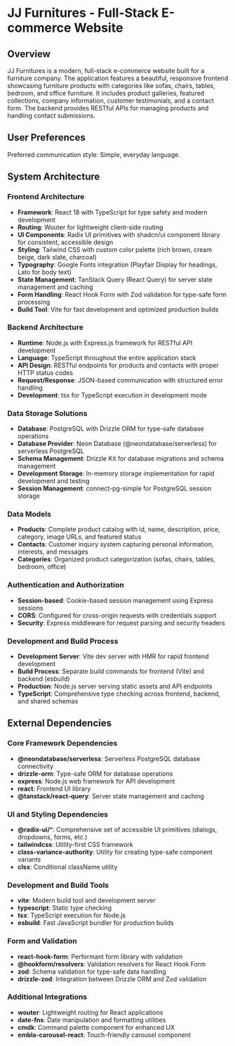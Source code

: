 # JJ Furnitures - Full-Stack E-commerce Website

## Overview

JJ Furnitures is a modern, full-stack e-commerce website built for a furniture company. The application features a beautiful, responsive frontend showcasing furniture products with categories like sofas, chairs, tables, bedroom, and office furniture. It includes product galleries, featured collections, company information, customer testimonials, and a contact form. The backend provides RESTful APIs for managing products and handling contact submissions.

## User Preferences

Preferred communication style: Simple, everyday language.

## System Architecture

### Frontend Architecture
- **Framework**: React 18 with TypeScript for type safety and modern development
- **Routing**: Wouter for lightweight client-side routing
- **UI Components**: Radix UI primitives with shadcn/ui component library for consistent, accessible design
- **Styling**: Tailwind CSS with custom color palette (rich brown, cream beige, dark slate, charcoal)
- **Typography**: Google Fonts integration (Playfair Display for headings, Lato for body text)
- **State Management**: TanStack Query (React Query) for server state management and caching
- **Form Handling**: React Hook Form with Zod validation for type-safe form processing
- **Build Tool**: Vite for fast development and optimized production builds

### Backend Architecture
- **Runtime**: Node.js with Express.js framework for RESTful API development
- **Language**: TypeScript throughout the entire application stack
- **API Design**: RESTful endpoints for products and contacts with proper HTTP status codes
- **Request/Response**: JSON-based communication with structured error handling
- **Development**: tsx for TypeScript execution in development mode

### Data Storage Solutions
- **Database**: PostgreSQL with Drizzle ORM for type-safe database operations
- **Database Provider**: Neon Database (@neondatabase/serverless) for serverless PostgreSQL
- **Schema Management**: Drizzle Kit for database migrations and schema management
- **Development Storage**: In-memory storage implementation for rapid development and testing
- **Session Management**: connect-pg-simple for PostgreSQL session storage

### Data Models
- **Products**: Complete product catalog with id, name, description, price, category, image URLs, and featured status
- **Contacts**: Customer inquiry system capturing personal information, interests, and messages
- **Categories**: Organized product categorization (sofas, chairs, tables, bedroom, office)

### Authentication and Authorization
- **Session-based**: Cookie-based session management using Express sessions
- **CORS**: Configured for cross-origin requests with credentials support
- **Security**: Express middleware for request parsing and security headers

### Development and Build Process
- **Development Server**: Vite dev server with HMR for rapid frontend development
- **Build Process**: Separate build commands for frontend (Vite) and backend (esbuild)
- **Production**: Node.js server serving static assets and API endpoints
- **TypeScript**: Comprehensive type checking across frontend, backend, and shared schemas

## External Dependencies

### Core Framework Dependencies
- **@neondatabase/serverless**: Serverless PostgreSQL database connectivity
- **drizzle-orm**: Type-safe ORM for database operations
- **express**: Node.js web framework for API development
- **react**: Frontend UI library
- **@tanstack/react-query**: Server state management and caching

### UI and Styling Dependencies
- **@radix-ui/***: Comprehensive set of accessible UI primitives (dialogs, dropdowns, forms, etc.)
- **tailwindcss**: Utility-first CSS framework
- **class-variance-authority**: Utility for creating type-safe component variants
- **clsx**: Conditional className utility

### Development and Build Tools
- **vite**: Modern build tool and development server
- **typescript**: Static type checking
- **tsx**: TypeScript execution for Node.js
- **esbuild**: Fast JavaScript bundler for production builds

### Form and Validation
- **react-hook-form**: Performant form library with validation
- **@hookform/resolvers**: Validation resolvers for React Hook Form
- **zod**: Schema validation for type-safe data handling
- **drizzle-zod**: Integration between Drizzle ORM and Zod validation

### Additional Integrations
- **wouter**: Lightweight routing for React applications
- **date-fns**: Date manipulation and formatting utilities
- **cmdk**: Command palette component for enhanced UX
- **embla-carousel-react**: Touch-friendly carousel component